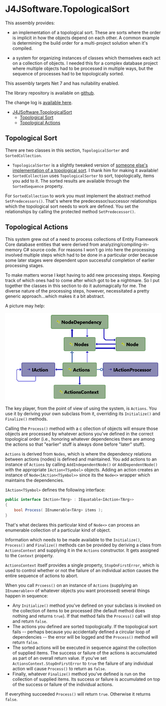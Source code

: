 # J4JSoftware.TopologicalSort

This assembly provides:

- an implementation of a topological sort. These are sorts where the order is implicit in how the objects depend on each other. A common example is determining the build order for a multi-project solution when it's compiled.

- a system for organizing instances of classes which themselves each act on a collection of objects. I needed this for a complex database project where multiple objects had to be processed in multiple ways, but the sequence of processes had to be topologically sorted.

This assembly targets Net 7 and has nullability enabled.

The library repository is available on [github](https://github.com/markolbert/ProgrammingUtilities/blob/master/TopologicalSort/docs/readme.md).

The change log is [available here](docs/changes.md).

- [J4JSoftware.TopologicalSort](#j4jsoftwaretopologicalsort)
  - [Topological Sort](#topological-sort)
  - [Topological Actions](#topological-actions)

## Topological Sort

There are two classes in this section, `TopologicalSorter` and `SortedCollection`.

- `TopologicalSorter` is a slightly tweaked version of [someone else's implementation of a topological sort](https://gist.github.com/Sup3rc4l1fr4g1l1571c3xp14l1d0c10u5/3341dba6a53d7171fe3397d13d00ee3f). I thank him for making it available!
- `SortedCollection` uses `TopologicalSorter` to sort, topologically, items you add to it. The sorted results are available through the `SortedSequence` property.

For `SortedCollection` to work you must implement the abstract method `SetPredecessors()`. That's where the predecessor/successor relationships which the topological sort needs to work are defined. You set the relationships by calling the protected method `SetPredecessor()`.

## Topological Actions

This system grew out of a need to process collections of Entity Framework Core database entities that were derived from analyzing/compiling-in-memory C# source code. For reasons I won't go into here the processing involved multiple steps which had to be done in a particular order because some later stages were dependent upon successful completion of earlier processing stages.

To make matters worse I kept having to add new processing steps. Keeping track of which ones had to come after which got to be a nightmare. So I put together the classes in this section to do it automagically for me. The diverse nature of the processing steps, however, necessitated a pretty generic approach...which makes it a bit abstract.

A picture may help:

![topological actions](docs/assets/topo-actions.png)

The key player, from the point of view of using the system, is `Actions`. You use it by deriving your own subclass from it, overriding its `Initialize()` and `Finalize()` methods.

Calling the `Process()` method with a c ollection of objects will ensure those objects are processed by whatever actions you've defined in the correct topological order (i.e., honoring whatever dependencies there are among the
actions so that "earlier" stuff is always done before "later" stuff).

`Actions` is derived from `Nodes`, which is where the dependency relations between actions (nodes) is defined and maintained. You add actions to an instance of `Actions` by calling `AddIndependentNode()` or `AddDependentNode()` with the appropriate `IAction<TSymbol>` objects. Adding an action creates an instance of `Node<IAction<TSymbol>>` since its the `Node<>` wrapper which maintains the dependencies.

`IAction<TSymbol>` defines the following interface:

```csharp
public interface IAction<TArg> : IEquatable<IAction<TArg>>
{
    bool Process( IEnumerable<TArg> items );
}
```

That's what declares this particular kind of `Node<>` can process an enumerable collection of a particular kind of object.

Information which needs to be made available to the `Initialize()`, `Process()` and `Finalize()` methods can be provided by deriving a class from `ActionsContext` and supplying it in the `Actions` constructor. It gets assigned to the `Context` property.

`ActionsContext` itself provides a single property, `StopOnFirstError`, which is used to control whether or not the failure of an individual action causes the entire sequence of actions to abort.

When you call `Prcoess()` on an instance of `Actions` (supplying an `IEnumerable<>` of whatever objects you want processed) several things happen in sequence:

- Any `Initialize()` method you've defined on your subclass is invoked on the collection of items to be processed (the default method does nothing and returns `true`). If that method fails the `Process()` call will stop and return `false`.
- The actions you defined are sorted topologically. If the topological sort fails -- perhaps because you accidentally defined a circular loop of dependencies -- the error will be logged and the `Process()` method will return `false`.
- The sorted actions will be executed in sequence against the collection of supplied items. The success or failure of the actions is accumulated as part of an overall return value. If you've set `ActionsContext.StopOnFirstError`
to `true` the failure of any individual action will cause `Process()` to return as `false`.
- Finally, whatever `Finalize()` method you've defined is run on the collection of supplied items. Its success or failure is accumulated on top of the success or failure of the individual actions.

If everything succeeded `Process()` will return `true`. Otherwise it returns `false`.
